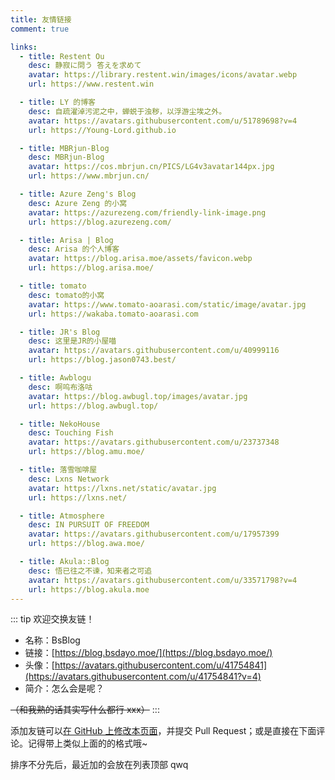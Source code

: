```yaml
---
title: 友情链接
comment: true

links:
  - title: Restent Ou
    desc: 静寂に問う 答えを求めて
    avatar: https://library.restent.win/images/icons/avatar.webp
    url: https://www.restent.win

  - title: LY 的博客
    desc: 自疏濯淖污泥之中，蝉蜕于浊秽，以浮游尘埃之外。
    avatar: https://avatars.githubusercontent.com/u/51789698?v=4
    url: https://Young-Lord.github.io

  - title: MBRjun-Blog
    desc: MBRjun-Blog
    avatar: https://cos.mbrjun.cn/PICS/LG4v3avatar144px.jpg
    url: https://www.mbrjun.cn/

  - title: Azure Zeng's Blog
    desc: Azure Zeng 的小窝
    avatar: https://azurezeng.com/friendly-link-image.png
    url: https://blog.azurezeng.com/

  - title: Arisa | Blog
    desc: Arisa 的个人博客
    avatar: https://blog.arisa.moe/assets/favicon.webp
    url: https://blog.arisa.moe/

  - title: tomato
    desc: tomato的小窝
    avatar: https://www.tomato-aoarasi.com/static/image/avatar.jpg
    url: https://wakaba.tomato-aoarasi.com

  - title: JR's Blog
    desc: 这里是JR的小屋喵
    avatar: https://avatars.githubusercontent.com/u/40999116
    url: https://blog.jason0743.best/

  - title: Awblogu
    desc: 啊呜布洛咕
    avatar: https://blog.awbugl.top/images/avatar.jpg
    url: https://blog.awbugl.top/

  - title: NekoHouse
    desc: Touching Fish
    avatar: https://avatars.githubusercontent.com/u/23737348
    url: https://blog.amu.moe/

  - title: 落雪咖啡屋
    desc: Lxns Network
    avatar: https://lxns.net/static/avatar.jpg
    url: https://lxns.net/

  - title: Atmosphere
    desc: IN PURSUIT OF FREEDOM
    avatar: https://avatars.githubusercontent.com/u/17957399
    url: https://blog.awa.moe/

  - title: Akula::Blog
    desc: 悟已往之不谏，知来者之可追
    avatar: https://avatars.githubusercontent.com/u/33571798?v=4
    url: https://blog.akula.moe
---
```


::: tip 欢迎交换友链！

- 名称：BsBlog
- 链接：[https://blog.bsdayo.moe/](https://blog.bsdayo.moe/)
- 头像：[https://avatars.githubusercontent.com/u/41754841](https://avatars.githubusercontent.com/u/41754841?v=4)
- 简介：怎么会是呢？

~~（和我熟的话其实写什么都行 xxx）~~
:::

添加友链可以[在 GitHub 上修改本页面](https://github.com/bsdayo/blog/edit/main/content/pages/links/index.md)，并提交
Pull Request；或是直接在下面评论。记得带上类似上面的的格式哦~

排序不分先后，最近加的会放在列表顶部 qwq

<LinkList :links="$frontmatter.links" />

<script setup>
import LinkList from './LinkList.vue'
</script>
